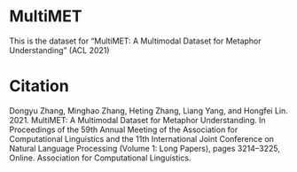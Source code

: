 # MultiMET
This is the dataset for “MultiMET: A Multimodal Dataset for Metaphor Understanding” (ACL 2021)

# Citation
Dongyu Zhang, Minghao Zhang, Heting Zhang, Liang Yang, and Hongfei Lin. 2021. MultiMET: A Multimodal Dataset for Metaphor Understanding. In Proceedings of the 59th Annual Meeting of the Association for Computational Linguistics and the 11th International Joint Conference on Natural Language Processing (Volume 1: Long Papers), pages 3214–3225, Online. Association for Computational Linguistics.
